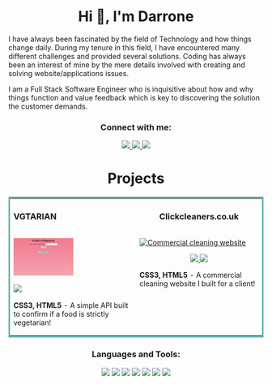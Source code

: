 <h1 align="center">Hi 👋, I'm Darrone</h1>


I have always been fascinated by the field of Technology and how things change daily.  During my tenure in this field, I have encountered many different challenges and provided several solutions.  Coding has always been an interest of mine by the mere details involved with creating and solving website/applications issues.

I am a Full Stack Software Engineer who is inquisitive about how and why things function and value feedback which is key to discovering the solution the customer demands.


<h3 align="center">Connect with me:</h3>
<p align="center">
  <a href="https://dasdev.netlify.app/" target="_blank">
<!--     <img src="https://img.shields.io/badge/Website-blue??style=plastic"/> -->
   <img src="https://img.shields.io/static/v1?label=|&message=WEBSITE&color=blue&style=plastic&logo=react&logo-color=blue"/>
  </a>
  <a href="https://www.linkedin.com/in/dasdev/" target="_blank">
    <img src="https://img.shields.io/static/v1?label=|&message=LINKED-IN&color=yellow&style=plastic&logo=linkedin&logo-color=white"/>
  </a>
  <a href="https://twitter.com/dasdev_" target="_blank">
    <img src="https://img.shields.io/static/v1?label=|&message=TWITTER&color=blue&style=plastic&logo=twitter&logo-color=white"/>
  </a>
</p>


<h1 align="center">Projects</h1>
<table bordercolor="#66b2b2">
  
  <tr>
    <td width="50%" valign="top">
      <h3 align="left">VGTARIAN</h3>
        <br />
        <a target="_blank" href="https://vgtarian.netlify.app">
            <img src="https://github.com/BigSuggs72/vegetarian-checker/blob/main/hpvgtarian.png" width="50%" alt="VGTarian website"/>
        </a>
        <br />
        <p align="left"> 
  <a href="https://vgtarian.netlify.app/" target="_blank">
    <img src="https://img.shields.io/static/v1?label=|&message=WEBSITE&color=yellow&style=plastic&logo=wordpress&logo-color=white"/>
  </a>
      </p>
        <p><strong>CSS3, HTML5</strong> - A simple API built to confirm if a food is strictly vegetarian!</p>
    </td>
    <td width="50%" valign="top">
      <h3 align="center">Clickcleaners.co.uk</h3>
        <br />
      <a target="_blank" href="http://www.clickcleaners.co.uk">
            <img src="https://github.com/KingsOG/mediafilesforReadme/blob/main/clickcleaners.gif" width="100%"  alt="Commercial cleaning website"/>
        </a>
        <br />
        <p align="center">
          
  <a href="https://github.com/kingsog" target="_blank">
    <img src="https://img.shields.io/static/v1?label=|&message=REPO&color=23555f&style=plastic&logo=github&logo-color=white"/>
  </a>
  <a href="http://www.clickcleaners.co.uk" target="_blank">
    <img src="https://img.shields.io/static/v1?label=|&message=WEBSITE&color=cdf998&style=plastic&logo=wordpress&logo-color=white"/>
  </a>
      </p>
         <p><strong>CSS3, HTML5</strong> - A commercial cleaning website I built for a client!</p>
    </td>
  </tr>
  
    
    
    
    
    
  </table>
  
  
  
  
  
  
  
  
  
  
  
  

<h3 align="center">Languages and Tools:</h3>
<p align="center">
    <img src="https://img.shields.io/static/v1?label=|&message=REACT.JS&color=yellow&style=plastic&logo=react"/>
    <img src="https://img.shields.io/static/v1?label=|&message=HTML5&color=blue&style=plastic&logo=html5"/>
    <img src="https://img.shields.io/static/v1?label=|&message=CSS3&color=yellow&style=plastic&logo=css3"/>
    <img src="https://img.shields.io/static/v1?label=|&message=JAVASCRIPT&color=blue&style=plastic&logo=javascript"/>
    <img src="https://img.shields.io/static/v1?label=|&message=MONGO-DB&color=yellow&style=plastic&logo=mongodb"/>
    <img src="https://img.shields.io/static/v1?label=|&message=GIT&color=blue&style=plastic&logo=git"/>
    <img src="https://img.shields.io/static/v1?label=|&message=NODE.JS&color=yellow&style=plastic&logo=react"/>
  <p align="center">
